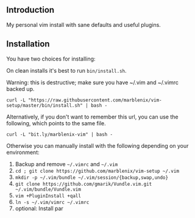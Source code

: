 Introduction
------------

My personal vim install with sane defaults and useful plugins.

Installation
------------

You have two choices for installing:

On clean installs it's best to run `bin/install.sh`.

Warning: this is destructive; make sure you have ~/.vim and ~/.vimrc backed up.

    curl -L "https://raw.githubusercontent.com/marblenix/vim-setup/master/bin/install.sh" | bash -

Alternatively, if you don't want to remember this url, you can use the following, which points to the same file.

    curl -L "bit.ly/marblenix-vim" | bash -
    
Otherwise you can manually install with the following depending on your environment:

1. Backup and remove `~/.vimrc` and `~/.vim`
2. `cd ; git clone https://github.com/marblenix/vim-setup ~/.vim`
3. `mkdir -p ~/.vim/bundle ~/.vim/session/{backup,swap,undo}`
4. `git clone https://github.com/gmarik/Vundle.vim.git ~/.vim/bundle/Vundle.vim`
5. `vim +PluginInstall +qall`
6. `ln -s ~/.vim/vimrc ~/.vimrc`
7. optional: Install par
